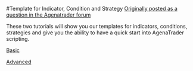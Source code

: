 #Template for Indicator, Condition and Strategy
[Originally posted as a question in the Agenatrader forum](http://www.tradeescort.com/phpbb_de/viewtopic.php?f=18&t=2680&p=11739)

These two tutorials will show you our templates for indicators, conditions, strategies and give you the ability to have a quick start into AgenaTrader scripting.

[Basic](https://github.com/AgenaTrader/Tutorials/blob/master/Example_Indicator_Condition_Strategy_Basic/Example_Indicator_Condition_Strategy_Basic.md)

[Advanced](https://github.com/AgenaTrader/Tutorials/blob/master/Example_Indicator_Condition_Strategy/Example_Indicator_Condition_Strategy_Advanced.md)
